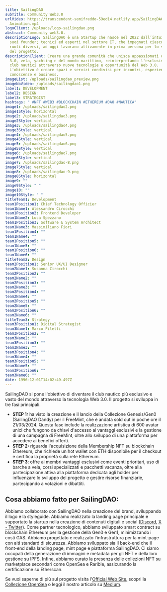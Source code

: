 ```yaml
---
title: SailingDAO
subTitle: Community Web3.0
urlVideo: https://transcendent-semifreddo-59ed14.netlify.app/SailingDAO_Case
  Animation.mp4
logoClient: /uploads/logo-sailingdao.png
abstract: Community web3.0.
descriptionLogo: SailingDAO è una Startup che nasce nel 2022 dall’intuizione dei
  suoi founder; tecnici ed esperti nel settore IT, che impegnati ciascuno in
  ruoli diversi, ad oggi lavorano attivamente in prima persona per lo sviluppo
  del progetto.
descriptionClient: Creare una grande comunità che unisca appassionati del Web
  3.0, vela, yachting e del mondo marittimo, reinterpretando l'esclusività dei
  club nautici attraverso nuove tecnologie e opportunità del Web 3.0.
  L'obiettivo è creare spazi e servizi condivisi per incontri, esperienze,
  conoscenze e business.
imageList: /uploads/sailingdao_preview.png
imageNoVideo: /uploads/sailingdao1.png
label1: DEVELOPMENT
label2: DESIGN
label3: STRATEGIST
hashtags: " #NFT #WEB3 #BLOCKCHAIN #ETHEREUM #DAO #NAUTICA"
image1: /uploads/sailingdao2.png
image1Style: horizontal
image2: /uploads/sailingdao3.png
image2Style: vertical
image3: /uploads/sailingdao4.png
image3Style: vertical
image4: /uploads/sailingdao5.png
image4Style: vertical
image5: /uploads/sailingdao6.png
image5Style: vertical
image6: /uploads/sailingdao7.png
image6Style: vertical
image7: /uploads/sailingdao-8.png
image7Style: vertical
image8: /uploads/sailingdao-9.png
image8Style: horizontal
image9: ""
image9Style: " "
image10: ""
image10Style: " "
titleTeam1: Development
team1Position1: Chief Technology Officier
team1Name1: Alessandro Cirocchi
team1Position2: Frontend Developer
team1Name2: Luca Spezzano
team1Position3: Software & System Architect
team1Name3: Massimiliano Fiori
team1Position4: ""
team1Name4: ""
team1Position5: ""
team1Name5: ""
team1Position6: ""
team1Name6: ""
titleTeam2: Design
team2Position1: Senior UX/UI Designer
team2Name1: Susanna Cirocchi
team2Position2: ""
team2Name2: ""
team2Position3: ""
team2Name3: ""
team2Position4: ""
team2Name4: ""
team2Position5: ""
team2Name5: ""
team2Position6: ""
team2Name6: ""
titleTeam3: Strategy
team3Position1: Digital Strategist
team3Name1: Marco Filetti
team3Position2: ""
team3Name2: ""
team3Position3: ""
team3Name3: ""
team3Position4: ""
team3Name4: ""
team3Position5: ""
team3Name5: ""
team3Position6: ""
team3Name6: ""
date: 1996-12-01T14:02:49.497Z
---
```

SailingDAO si pone l'obiettivo di diventare il club nautico più esclusivo e vasto del mondo attraverso la tecnologia Web 3.0. Il progetto si sviluppa in tre fasi principali. 

* **STEP 1:**  ha visto la creazione e il lancio della Collezione Genesis/Gen0 (SailingDAO Dandy) per il FreeMint, che è andata sold out in poche ore il 21/03/2024. Questa fase include la realizzazione artistica di 600 avatar unici che fungono da chiavi d'accesso ai vantaggi esclusivi e la gestione di una campagna di FreeMint, oltre allo sviluppo di una piattaforma per accedere ai benefici offerti.
* **STEP 2:** riguarda l'acquisizione della Membership NFT su blockchain Ethereum, che richiede un hot wallet con ETH disponibile per il checkout e certifica la proprietà sulla rete Ethereum.
* **STEP 3**:  offre ai membri vantaggi esclusivi come eventi prioritari, uso di barche a vela, corsi specializzati e pacchetti vacanza, oltre alla partecipazione attiva alla piattaforma dedicata agli holder per influenzare lo sviluppo del progetto e gestire risorse finanziarie, partecipando a votazioni e dibattiti.ㅤ

## **Cosa abbiamo fatto per SailingDAO:**

Abbiamo collaborato con SailingDAO nella creazione del brand, sviluppando il logo e la styleguide. Abbiamo realizzato la landing page principale e supportato la startup nella creazione di contenuti digitali e social ([Discord](https://discord.com/invite/sailingdao), [X - Twitter](https://twitter.com/SailingDAO)). Come partner tecnologico, abbiamo sviluppato smart contract su blockchain Ethereum per la gestione della Gen0 e Gen1, minimizzando i costi GAS. Abbiamo progettato e realizzato l'infrastruttura per la mint-page con alti standard di sicurezza. Abbiamo sviluppato sia il back-end che il front-end della landing page, mint page e piattaforma SailingDAO. Ci siamo occupati della generazione di immagini e metadata per gli NFT e della loro gestione su IPFS. Infine, abbiamo curato la presenza delle collezioni NFT su marketplace secondari come OpenSea e Rarible, assicurando la certificazione su Etherscan. 

Se vuoi saperne di più sul progetto visita l'[Official Web Site,](https://sailingdao.io/) scopri la [Collezione OpenSea](https://opensea.io/collection/sailingdao-dandy) o leggi il nostro articolo su [Medium](https://medium.com/logix-software/sailingdao-dallinnovazione-alla-realt%C3%A0-398a9c3398da).